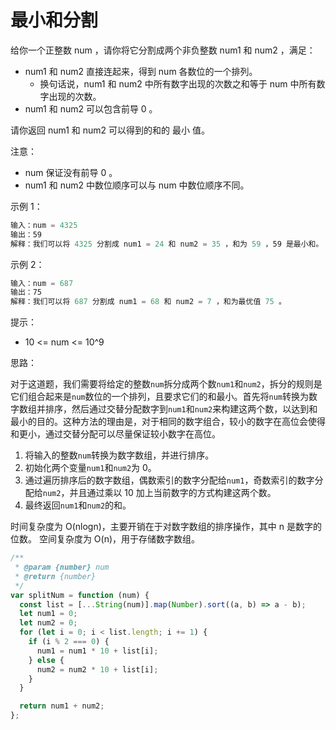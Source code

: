 # 最小和分割

给你一个正整数 num ，请你将它分割成两个非负整数 num1 和 num2 ，满足：

- num1 和 num2 直接连起来，得到 num 各数位的一个排列。
  - 换句话说，num1 和 num2 中所有数字出现的次数之和等于 num 中所有数字出现的次数。
- num1 和 num2 可以包含前导 0 。

请你返回 num1 和 num2 可以得到的和的 最小 值。

注意：

- num 保证没有前导 0 。
- num1 和 num2 中数位顺序可以与 num 中数位顺序不同。

示例 1：

```js
输入：num = 4325
输出：59
解释：我们可以将 4325 分割成 num1 = 24 和 num2 = 35 ，和为 59 ，59 是最小和。
```

示例 2：

```js
输入：num = 687
输出：75
解释：我们可以将 687 分割成 num1 = 68 和 num2 = 7 ，和为最优值 75 。
```

提示：

- 10 <= num <= 10^9

思路：

对于这道题，我们需要将给定的整数`num`拆分成两个数`num1`和`num2`，拆分的规则是它们组合起来是`num`数位的一个排列，且要求它们的和最小。首先将`num`转换为数字数组并排序，然后通过交替分配数字到`num1`和`num2`来构建这两个数，以达到和最小的目的。这种方法的理由是，对于相同的数字组合，较小的数字在高位会使得和更小，通过交替分配可以尽量保证较小数字在高位。

1. 将输入的整数`num`转换为数字数组，并进行排序。
2. 初始化两个变量`num1`和`num2`为 0。
3. 通过遍历排序后的数字数组，偶数索引的数字分配给`num1`，奇数索引的数字分配给`num2`，并且通过乘以 10 加上当前数字的方式构建这两个数。
4. 最终返回`num1`和`num2`的和。

时间复杂度为 O(nlogn)，主要开销在于对数字数组的排序操作，其中 n 是数字的位数。
空间复杂度为 O(n)，用于存储数字数组。

```javascript
/**
 * @param {number} num
 * @return {number}
 */
var splitNum = function (num) {
  const list = [...String(num)].map(Number).sort((a, b) => a - b);
  let num1 = 0;
  let num2 = 0;
  for (let i = 0; i < list.length; i += 1) {
    if (i % 2 === 0) {
      num1 = num1 * 10 + list[i];
    } else {
      num2 = num2 * 10 + list[i];
    }
  }

  return num1 + num2;
};
```
